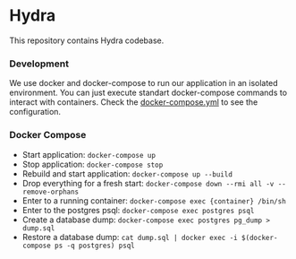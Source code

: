 # Hydra
This repository contains Hydra codebase.

### Development
We use docker and docker-compose to run our application in an isolated environment.
You can just execute standart docker-compose commands to interact with containers.
Check the [docker-compose.yml](docker-compose.yml) to see the configuration.

### Docker Compose
- Start application: `docker-compose up`
- Stop application: `docker-compose stop`
- Rebuild and start application: `docker-compose up --build`
- Drop everything for a fresh start: `docker-compose down --rmi all -v --remove-orphans`
- Enter to a running container: `docker-compose exec {container} /bin/sh`
- Enter to the postgres psql: `docker-compose exec postgres psql`
- Create a database dump: `docker-compose exec postgres pg_dump > dump.sql`
- Restore a database dump: `cat dump.sql | docker exec -i $(docker-compose ps -q postgres) psql`

